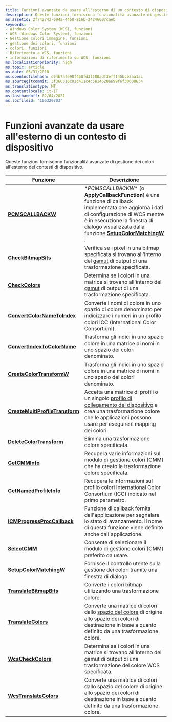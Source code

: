 ```yaml
---
title: Funzioni avanzate da usare all'esterno di un contesto di dispositivo
description: Queste funzioni forniscono funzionalità avanzate di gestione dei colori all'esterno dei contesti di dispositivo.
ms.assetid: 2f742743-094a-44b8-816b-24246607caeb
keywords:
- Windows Color System (WCS), funzioni
- WCS (Windows Color System), funzioni
- Gestione colori immagine, funzioni
- gestione dei colori, funzioni
- colori, funzioni
- Riferimento a WCS, funzioni
- informazioni di riferimento su WCS, funzioni
ms.localizationpriority: high
ms.topic: article
ms.date: 05/31/2018
ms.openlocfilehash: d04b7afe98f468fd3f580adf3eff145bce3aa1ac
ms.sourcegitcommit: 3f366316c02c411c4c5e14620a699f6f30608634
ms.translationtype: MT
ms.contentlocale: it-IT
ms.lasthandoff: 02/04/2021
ms.locfileid: "106320203"
---
```

# <a name="advanced-functions-for-use-outside-of-a-device-context"></a>Funzioni avanzate da usare all'esterno di un contesto di dispositivo

Queste funzioni forniscono funzionalità avanzate di gestione dei colori all'esterno dei contesti di dispositivo.



| Funzione                                                           | Descrizione                                                                                                                                                              |
|--------------------------------------------------------------------|--------------------------------------------------------------------------------------------------------------------------------------------------------------------------|
| [**PCMSCALLBACKW**](/windows/win32/api/icm/nc-icm-pcmscallbackw) | \**PCMSCALLBACKW** (o **ApplyCallbackFunction**) è una funzione di callback implementata che aggiorna i dati di configurazione di WCS mentre è in esecuzione la finestra di dialogo visualizzata dalla funzione [**SetupColorMatchingW**](/windows/win32/api/icm/nf-icm-setupcolormatchingw) . |
| [**CheckBitmapBits**](/windows/win32/api/icm/nf-icm-checkbitmapbits) | Verifica se i pixel in una bitmap specificata si trovano all'interno del [gamut](g.md) di output di una trasformazione specificata. |
| [**CheckColors**](/windows/win32/api/icm/nf-icm-checkbitmapbits) | Determina se i colori in una matrice si trovano all'interno del [gamut](g.md) di output di una trasformazione specificata. |
| [**ConvertColorNameToIndex**](/windows/win32/api/icm/nf-icm-convertcolornametoindex) | Converte i nomi di colore in uno spazio di colore denominato per indicizzare i numeri in un profilo colori ICC (International Color Consortium). |
| [**ConvertIndexToColorName**](/windows/win32/api/icm/nf-icm-convertindextocolorname) | Trasforma gli indici in uno spazio colore in una matrice di nomi in uno spazio dei colori denominato. |
| [**CreateColorTransformW**](/windows/win32/api/icm/nf-icm-createcolortransformw) | Trasforma gli indici in uno spazio colore in una matrice di nomi in uno spazio dei colori denominato. |
| [**CreateMultiProfileTransform**](/windows/win32/api/icm/nf-icm-createmultiprofiletransform) | Accetta una matrice di profili o un singolo [profilo di collegamento del dispositivo](d.md) e crea una trasformazione colore che le applicazioni possono usare per eseguire il mapping dei colori. |
| [**DeleteColorTransform**](/windows/win32/api/icm/nf-icm-deletecolortransform) | Elimina una trasformazione colore specificata. |
| [**GetCMMInfo**](/windows/win32/api/icm/nf-icm-getcmminfo) | Recupera varie informazioni sul modulo di gestione colori (CMM) che ha creato la trasformazione colore specificata. |
| [**GetNamedProfileInfo**](/windows/win32/api/icm/nf-icm-getnamedprofileinfo) | Recupera le informazioni sul profilo colori International Color Consortium (ICC) indicato nel primo parametro. |
| [**ICMProgressProcCallback**](icmprogressproccallback.md)         | Funzione di callback fornita dall'applicazione per segnalare lo stato di avanzamento. Il nome di questa funzione viene definito anche dall'applicazione.                                                 |
| [**SelectCMM**](/windows/win32/api/icm/nf-icm-selectcmm) | Consente di selezionare il modulo di gestione colori (CMM) preferito da usare. |
| [**SetupColorMatchingW**](/windows/win32/api/icm/nf-icm-setupcolormatchingw)                   | Fornisce il controllo utente sulla gestione dei colori tramite una finestra di dialogo.                                                                                                      |
| [**TranslateBitmapBits**](/windows/win32/api/icm/nf-icm-translatebitmapbits)                 | Converte i colori bitmap utilizzando una trasformazione colore.                                                                                                                          |
| [**TranslateColors**](/windows/win32/api/icm/nf-icm-translatecolors) | Converte una matrice di colori dallo [spazio del colore](c.md) di origine allo spazio dei colori di destinazione in base a quanto definito da una trasformazione colore. |
| [**WcsCheckColors**](/windows/win32/api/icm/nf-icm-wcsassociatecolorprofilewithdevice)                           | Determina se i colori in una matrice si trovano all'interno del gamut di output di una trasformazione del colore WCS specificata.                                                                |
| [**WcsTranslateColors**](/windows/win32/api/icm/nf-icm-wcstranslatecolors) | Converte una matrice di colori dallo spazio del colore di origine allo spazio dei colori di destinazione in base a quanto definito da una trasformazione colore.                                                |



 

 

 




